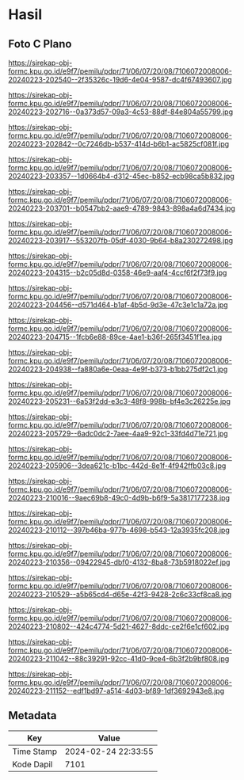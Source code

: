 # Hasil

## Foto C Plano

https://sirekap-obj-formc.kpu.go.id/e9f7/pemilu/pdpr/71/06/07/20/08/7106072008006-20240223-202540--2f35326c-19d6-4e04-9587-dc4f67493607.jpg

https://sirekap-obj-formc.kpu.go.id/e9f7/pemilu/pdpr/71/06/07/20/08/7106072008006-20240223-202716--0a373d57-09a3-4c53-88df-84e804a55799.jpg

https://sirekap-obj-formc.kpu.go.id/e9f7/pemilu/pdpr/71/06/07/20/08/7106072008006-20240223-202842--0c7246db-b537-414d-b6b1-ac5825cf081f.jpg

https://sirekap-obj-formc.kpu.go.id/e9f7/pemilu/pdpr/71/06/07/20/08/7106072008006-20240223-203357--1d0664b4-d312-45ec-b852-ecb98ca5b832.jpg

https://sirekap-obj-formc.kpu.go.id/e9f7/pemilu/pdpr/71/06/07/20/08/7106072008006-20240223-203701--b0547bb2-aae9-4789-9843-898a4a6d7434.jpg

https://sirekap-obj-formc.kpu.go.id/e9f7/pemilu/pdpr/71/06/07/20/08/7106072008006-20240223-203917--553207fb-05df-4030-9b64-b8a230272498.jpg

https://sirekap-obj-formc.kpu.go.id/e9f7/pemilu/pdpr/71/06/07/20/08/7106072008006-20240223-204315--b2c05d8d-0358-46e9-aaf4-4ccf6f2f73f9.jpg

https://sirekap-obj-formc.kpu.go.id/e9f7/pemilu/pdpr/71/06/07/20/08/7106072008006-20240223-204456--d571d464-b1af-4b5d-9d3e-47c3e1c1a72a.jpg

https://sirekap-obj-formc.kpu.go.id/e9f7/pemilu/pdpr/71/06/07/20/08/7106072008006-20240223-204715--1fcb6e88-89ce-4ae1-b36f-265f3451f1ea.jpg

https://sirekap-obj-formc.kpu.go.id/e9f7/pemilu/pdpr/71/06/07/20/08/7106072008006-20240223-204938--fa880a6e-0eaa-4e9f-b373-b1bb275df2c1.jpg

https://sirekap-obj-formc.kpu.go.id/e9f7/pemilu/pdpr/71/06/07/20/08/7106072008006-20240223-205231--6a53f2dd-e3c3-48f8-998b-bf4e3c26225e.jpg

https://sirekap-obj-formc.kpu.go.id/e9f7/pemilu/pdpr/71/06/07/20/08/7106072008006-20240223-205729--6adc0dc2-7aee-4aa9-92c1-33fd4d71e721.jpg

https://sirekap-obj-formc.kpu.go.id/e9f7/pemilu/pdpr/71/06/07/20/08/7106072008006-20240223-205906--3dea621c-b1bc-442d-8e1f-4f942ffb03c8.jpg

https://sirekap-obj-formc.kpu.go.id/e9f7/pemilu/pdpr/71/06/07/20/08/7106072008006-20240223-210016--9aec69b8-49c0-4d9b-b6f9-5a3817177238.jpg

https://sirekap-obj-formc.kpu.go.id/e9f7/pemilu/pdpr/71/06/07/20/08/7106072008006-20240223-210112--397b46ba-977b-4698-b543-12a3935fc208.jpg

https://sirekap-obj-formc.kpu.go.id/e9f7/pemilu/pdpr/71/06/07/20/08/7106072008006-20240223-210356--09422945-dbf0-4132-8ba8-73b5918022ef.jpg

https://sirekap-obj-formc.kpu.go.id/e9f7/pemilu/pdpr/71/06/07/20/08/7106072008006-20240223-210529--a5b65cd4-d65e-42f3-9428-2c6c33cf8ca8.jpg

https://sirekap-obj-formc.kpu.go.id/e9f7/pemilu/pdpr/71/06/07/20/08/7106072008006-20240223-210802--424c4774-5d21-4627-8ddc-ce2f6e1cf602.jpg

https://sirekap-obj-formc.kpu.go.id/e9f7/pemilu/pdpr/71/06/07/20/08/7106072008006-20240223-211042--88c39291-92cc-41d0-9ce4-6b3f2b9bf808.jpg

https://sirekap-obj-formc.kpu.go.id/e9f7/pemilu/pdpr/71/06/07/20/08/7106072008006-20240223-211152--edf1bd97-a514-4d03-bf89-1df3692943e8.jpg


## Metadata

| Key        | Value               |
| ---------- | ------------------- |
| Time Stamp | 2024-02-24 22:33:55 |
| Kode Dapil | 7101                |




